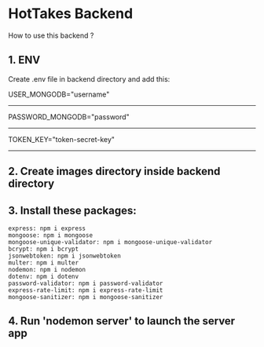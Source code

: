 # HotTakes Backend 

How to use this backend ?

## 1. ENV

Create .env file in backend directory and add this:

USER_MONGODB="username"
***
PASSWORD_MONGODB="password"
***
TOKEN_KEY="token-secret-key"
***    
## 2. Create images directory inside backend directory
    
## 3. Install these packages:
    
    express: npm i express
    mongoose: npm i mongoose
    mongoose-unique-validator: npm i mongoose-unique-validator
    bcrypt: npm i bcrypt
    jsonwebtoken: npm i jsonwebtoken
    multer: npm i multer
    nodemon: npm i nodemon
    dotenv: npm i dotenv
    password-validator: npm i password-validator
    express-rate-limit: npm i express-rate-limit
    mongoose-sanitizer: npm i mongoose-sanitizer
    
## 4. Run 'nodemon server' to launch the server app
